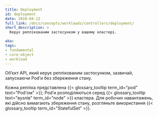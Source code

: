 ```yaml
---
title: Deployment
id: deployment
date: 2018-04-12
full_link: /docs/concepts/workloads/controllers/deployment/
short_description: >
  Керує реплікованим застосунком у вашому кластері.

aka: 
tags:
- fundamental
- core-object
- workload
---
```


Обʼєкт API, який керує реплікованим застосунком, зазвичай, запускаючи Podʼи без збереження стану.

<!--more--> 

Кожна репліка представлена {{< glossary_tooltip term_id="pod" text="Podʼом" >}}; Podʼи розподіляються серед {{< glossary_tooltip text="вузлів" term_id="node" >}} кластера. Для робочих навантажень, які дійсно вимагають збереження стану, розгляньте використання {{< glossary_tooltip term_id="StatefulSet" >}}.
